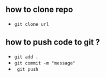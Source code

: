 ## how to clone repo

- `git clone url   `

## how to push code to git ?

- `git add .`
- `git commit -m "message"`
- ` git push`
